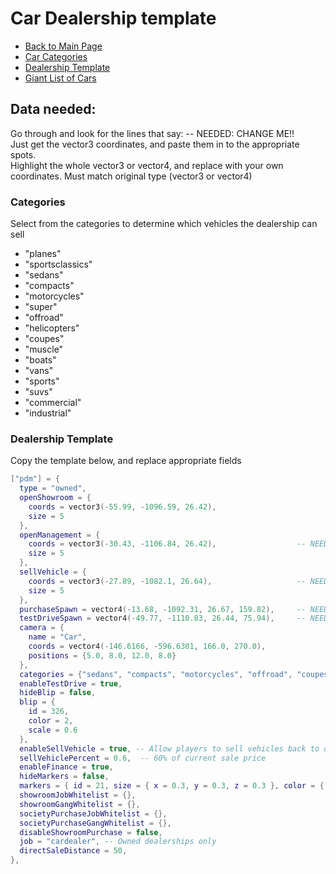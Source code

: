 # Car Dealership template
- [Back to Main Page](../README.md#alcatraz-templates)  
- [Car Categories](#categories)
- [Dealership Template](#dealership-template)
- [Giant List of Cars](./cars/README.md#custom-cars)

## Data needed:
Go through and look for the lines that say: -- NEEDED: CHANGE ME!!  
Just get the vector3 coordinates, and paste them in to the appropriate spots.  
Highlight the whole vector3 or vector4, and replace with your own coordinates. Must match original type (vector3 or vector4)  

### Categories
Select from the categories to determine which vehicles the dealership can sell
- "planes"  
- "sportsclassics"  
- "sedans"  
- "compacts"  
- "motorcycles"  
- "super"  
- "offroad"  
- "helicopters"  
- "coupes"  
- "muscle"  
- "boats"  
- "vans"  
- "sports"  
- "suvs"  
- "commercial"  
- "industrial"  
  
### Dealership Template
Copy the template below, and replace appropriate fields  
```lua
["pdm"] = {
  type = "owned",
  openShowroom = {
    coords = vector3(-55.99, -1096.59, 26.42),
    size = 5
  },
  openManagement = {
    coords = vector3(-30.43, -1106.84, 26.42),                  -- NEEDED: CHANGE ME!! This is the Car Dealers boss menu location
    size = 5
  },
  sellVehicle = {
    coords = vector3(-27.89, -1082.1, 26.64),                   -- NEEDED: CHANGE ME!! This is where customers can sell their car back
    size = 5
  },
  purchaseSpawn = vector4(-13.68, -1092.31, 26.67, 159.82),     -- NEEDED: CHANGE ME!! Where a newly purchased vehicle will spawn
  testDriveSpawn = vector4(-49.77, -1110.83, 26.44, 75.94),     -- NEEDED: CHANGE ME!! Test drive spawn location
  camera = {
    name = "Car",
    coords = vector4(-146.6166, -596.6301, 166.0, 270.0),
    positions = {5.0, 8.0, 12.0, 8.0}
  },
  categories = {"sedans", "compacts", "motorcycles", "offroad", "coupes", "muscle", "suvs", "sportsclassics"},    -- NEEDED: CHANGE ME!! Refer to list of categories above
  enableTestDrive = true,
  hideBlip = false,
  blip = {
    id = 326,
    color = 2,
    scale = 0.6
  },
  enableSellVehicle = true, -- Allow players to sell vehicles back to dealer
  sellVehiclePercent = 0.6,  -- 60% of current sale price
  enableFinance = true,
  hideMarkers = false,
  markers = { id = 21, size = { x = 0.3, y = 0.3, z = 0.3 }, color = { r = 255, g = 255, b = 255, a = 120 }, bobUpAndDown = 0, faceCamera = 0, rotate = 1, drawOnEnts = 0 },
  showroomJobWhitelist = {},
  showroomGangWhitelist = {},
  societyPurchaseJobWhitelist = {},
  societyPurchaseGangWhitelist = {},
  disableShowroomPurchase = false,
  job = "cardealer", -- Owned dealerships only
  directSaleDistance = 50,
},
```
